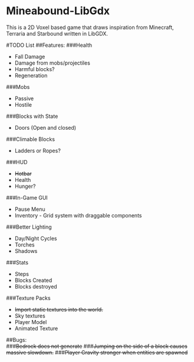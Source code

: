# Mineabound-LibGdx

This is a 2D Voxel based game that draws inspiration from Minecraft, Terraria and Starbound written in LibGDX.


#TODO List
##Features:
###Health 
* Fall Damage  
* Damage from mobs/projectiles
* Harmful blocks?
* Regeneration  

###Mobs
* Passive  
* Hostile

###Blocks with State
  * Doors (Open and closed)
	
###Climable Blocks
  * Ladders or Ropes?
  
###HUD
  * ~~Hotbar~~
  * Health
  * Hunger?
  
###In-Game GUI
  * Pause Menu
  * Inventory - Grid system with draggable components
	
###Better Lighting
  * Day/Night Cycles
  * Torches
  * Shadows

###Stats
  * Steps
  * Blocks Created
  * Blocks destroyed
  
###Texture Packs
  * ~~Import static textures into the world.~~
  * Sky textures
  * Player Model
  * Animated Texture
  

##Bugs:  
###~~Bedrock does not generate~~
###~~Jumping on the side of a block causes massive slowdown.~~
###~~Player Gravity stronger when entities are spawned~~	


